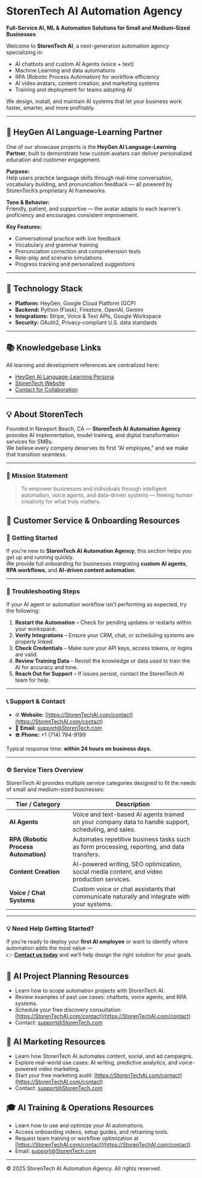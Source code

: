 # StorenTech AI Automation Agency
**Full-Service AI, ML & Automation Solutions for Small and Medium-Sized Businesses**

Welcome to **StorenTech AI**, a next-generation automation agency specializing in:
- AI chatbots and custom AI Agents (voice + text)
- Machine Learning and data automations
- RPA (Robotic Process Automation) for workflow efficiency
- AI video avatars, content creation, and marketing systems
- Training and deployment for teams adopting AI

We design, install, and maintain AI systems that let your business work faster, smarter, and more profitably.

---

## 🤖 HeyGen AI Language-Learning Partner

One of our showcase projects is the **HeyGen AI Language-Learning Partner**, built to demonstrate how custom avatars can deliver personalized education and customer engagement.

**Purpose:**  
Help users practice language skills through real-time conversation, vocabulary building, and pronunciation feedback — all powered by StorenTech’s proprietary AI frameworks.

**Tone & Behavior:**  
Friendly, patient, and supportive — the avatar adapts to each learner’s proficiency and encourages consistent improvement.

**Key Features:**
- Conversational practice with live feedback  
- Vocabulary and grammar training  
- Pronunciation correction and comprehension tests  
- Role-play and scenario simulations  
- Progress tracking and personalized suggestions  

---

## 🧩 Technology Stack
- **Platform:** HeyGen, Google Cloud Platform (GCP)
- **Backend:** Python (Flask), Firestore, OpenAI, Gemini
- **Integrations:** Stripe, Voice & Text APIs, Google Workspace
- **Security:** OAuth2, Privacy-compliant U.S. data standards

---

## 📚 Knowledgebase Links
All learning and development references are centralized here:
- [HeyGen AI Language-Learning Persona](https://github.com/befamousvideo/heygen-knowledgebase)
- [StorenTech Website](https://storentechai.com)
- [Contact for Collaboration](mailto:vincent@storentech.com)

---

## 💡 About StorenTech
Founded in Newport Beach, CA — **StorenTech AI Automation Agency** provides AI implementation, model training, and digital transformation services for SMBs.  
We believe every company deserves its first “AI employee,” and we make that transition seamless.

---

### 🏁 Mission Statement
> To empower businesses and individuals through intelligent automation, voice agents, and data-driven systems — freeing human creativity for what truly matters.

## 🧭 Customer Service & Onboarding Resources

### 🚀 Getting Started
If you’re new to **StorenTech AI Automation Agency**, this section helps you get up and running quickly.  
We provide full onboarding for businesses integrating **custom AI agents**, **RPA workflows**, and **AI-driven content automation**.

---

### 🧩 Troubleshooting Steps
If your AI agent or automation workflow isn’t performing as expected, try the following:

1. **Restart the Automation** – Check for pending updates or restarts within your workspace.
2. **Verify Integrations** – Ensure your CRM, chat, or scheduling systems are properly linked.
3. **Check Credentials** – Make sure your API keys, access tokens, or logins are valid.
4. **Review Training Data** – Revisit the knowledge or data used to train the AI for accuracy and tone.
5. **Reach Out for Support** – If issues persist, contact the StorenTech AI team for help.

---

### 📞 Support & Contact
- 🌐 **Website:** [https://StorenTechAI.com/contact](https://StorenTechAI.com/contact)  
- 📧 **Email:** [support@StorenTech.com](mailto:support@StorenTech.com)  
- ☎️ **Phone:** +1 (714) 794-9199  

Typical response time: **within 24 hours on business days.**

---

### ⚙️ Service Tiers Overview
StorenTech AI provides multiple service categories designed to fit the needs of small and medium-sized businesses:

| **Tier / Category** | **Description** |
|----------------------|-----------------|
| **AI Agents** | Voice and text-based AI agents trained on your company data to handle support, scheduling, and sales. |
| **RPA (Robotic Process Automation)** | Automates repetitive business tasks such as form processing, reporting, and data transfers. |
| **Content Creation** | AI-powered writing, SEO optimization, social media content, and video production services. |
| **Voice / Chat Systems** | Custom voice or chat assistants that communicate naturally and integrate with your systems. |

---

### 💡 Need Help Getting Started?
If you’re ready to deploy your **first AI employee** or want to identify where automation adds the most value —  
👉 **[Contact us today](https://StorenTechAI.com/contact)** and we’ll help design the right solution for your goals.

## 🧠 AI Project Planning Resources
- Learn how to scope automation projects with StorenTech AI.
- Review examples of past use cases: chatbots, voice agents, and RPA systems.
- Schedule your free discovery consultation: [https://StorenTechAI.com/contact](https://StorenTechAI.com/contact)
- Contact: [support@StorenTech.com](mailto:support@StorenTech.com)

## 🚀 AI Marketing Resources
- Learn how StorenTech AI automates content, social, and ad campaigns.
- Explore real-world use cases: AI writing, predictive analytics, and voice-powered video marketing.
- Start your free marketing audit: [https://StorenTechAI.com/contact](https://StorenTechAI.com/contact)
- Contact: [support@StorenTech.com](mailto:support@StorenTech.com)

## 🎓 AI Training & Operations Resources
- Learn how to use and optimize your AI automations.
- Access onboarding videos, setup guides, and retraining tools.
- Request team training or workflow optimization at [https://StorenTechAI.com/contact](https://StorenTechAI.com/contact)
- Email: [support@StorenTech.com](mailto:support@StorenTech.com)

---

© 2025 StorenTech AI Automation Agency. All rights reserved.

